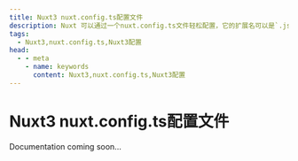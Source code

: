 ```yaml
---
title: Nuxt3 nuxt.config.ts配置文件
description: Nuxt 可以通过一个nuxt.config.ts文件轻松配置，它的扩展名可以是`.js`、`.ts`或`.mjs`。
tags: 
  - Nuxt3,nuxt.config.ts,Nuxt3配置
head:
  - - meta
    - name: keywords
      content: Nuxt3,nuxt.config.ts,Nuxt3配置
---
```


# Nuxt3 nuxt.config.ts配置文件

Documentation coming soon...